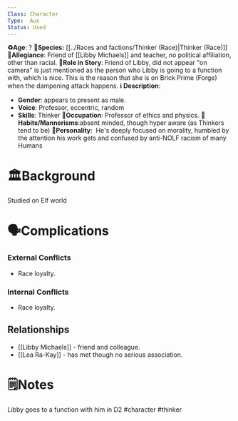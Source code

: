```yaml
---
Class: Character
Type:  Aux 
Status: Used
---
```

**♻️Age**: ?
👾**Species:** [[../Races and factions/Thinker (Race)|Thinker (Race)]]
🏅**Allegiance**: Friend of [[Libby Michaels]] and teacher, no political affiliation, other than racial.
**🎲Role in Story**: 
Friend of Libby, did not appear "on camera" is just mentioned as the person who Libby is going to a function with, which is nice. This is the reason that she is on Brick Prime (Forge) when the dampening attack happens.
**ℹ️ Description**: 
* **Gender**: appears to present as male.
* **Voice**: Professor, eccentric, random
* **Skills**: Thinker
**💼Occupation**: Professor of ethics and physics.
**🎺Habits/Mannerisms**:absent minded, though hyper aware (as Thinkers tend to be)
**🧨Personality**:  He's deeply focused on morality, humbled by the attention his work gets and confused by anti-NOLF racism of many Humans
# 🏛️Background
Studied on Elf world

# 🗣️Complications
### **External Conflicts**
-  Race loyalty. 
### **Internal Conflicts**
- Race loyalty. 
## Relationships
-  [[Libby Michaels]] - friend and colleague. 
- [[Lea Ra-Kay]] - has met though no serious association.
# 🗒️Notes
Libby goes to a function with him in D2
#character #thinker 